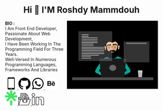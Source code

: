 <h1 align="center"> Hi 👋 I'M Roshdy Mammdouh </h1>

<img align="right" alt="Coding" width="300" src="Image/skills.gif">

**BIO :** 
<br>
I Am Front End Developer, Passionate About Web Development, <br>
I Have Been Working In The Programming Field For Three Years. <br>
Well-Versed In Numerous Programming Languages, Frameworks And Libraries <br>
<br>
<a href="tel:+201117651690"> <img width="40" src="Image/smartphone.png" alt="smartphone"> </a>
<a href="https://github.com/Roshdy0"> <img width="40" src="Image/github.png" alt="github"></a>
<a href="https://wa.me/+0201117651690"> <img width="40" src="Image/WhatsApp.png" alt="WhatsApp"> </a>
<a href="https://www.behance.net/Roshdy0"> <img width="40" src="Image/behance.png" alt="behance"> </a>
<a href="https://linktr.ee/Roshdy_Mammdouh"> <img width="40" src="Image/linktree.png" alt="linktr"> </a>
<a href="https://roshdy0.github.io/Portfolio/"> <img width="40" src="Image/Portfolio.png" alt="Portfolio"> </a>
<a href="https://www.linkedin.com/in/roshdi-mammdoh-27a004209/"> <img width="40" src="Image/linkedin.png" alt="linkedin"> </a>
